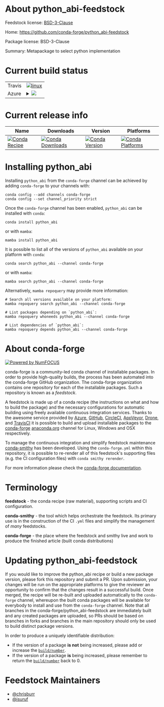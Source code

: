 About python_abi-feedstock
==========================

Feedstock license: [BSD-3-Clause](https://github.com/conda-forge/python_abi-feedstock/blob/main/LICENSE.txt)

Home: https://github.com/conda-forge/python_abi-feedstock

Package license: BSD-3-Clause

Summary: Metapackage to select python implementation

Current build status
====================


<table><tr>
    <td>Travis</td>
    <td>
      <a href="https://app.travis-ci.com/conda-forge/python_abi-feedstock">
        <img alt="linux" src="https://img.shields.io/travis/com/conda-forge/python_abi-feedstock/main.svg?label=Linux">
      </a>
    </td>
  </tr>
    
  <tr>
    <td>Azure</td>
    <td>
      <details>
        <summary>
          <a href="https://dev.azure.com/conda-forge/feedstock-builds/_build/latest?definitionId=9015&branchName=main">
            <img src="https://dev.azure.com/conda-forge/feedstock-builds/_apis/build/status/python_abi-feedstock?branchName=main">
          </a>
        </summary>
        <table>
          <thead><tr><th>Variant</th><th>Status</th></tr></thead>
          <tbody><tr>
              <td>linux_64_python_abi_tagcp310python_impl_version3.10python_implementationcpythonpython_version3.10</td>
              <td>
                <a href="https://dev.azure.com/conda-forge/feedstock-builds/_build/latest?definitionId=9015&branchName=main">
                  <img src="https://dev.azure.com/conda-forge/feedstock-builds/_apis/build/status/python_abi-feedstock?branchName=main&jobName=linux&configuration=linux%20linux_64_python_abi_tagcp310python_impl_version3.10python_implementationcpythonpython_version3.10" alt="variant">
                </a>
              </td>
            </tr><tr>
              <td>linux_64_python_abi_tagcp311python_impl_version3.11python_implementationcpythonpython_version3.11</td>
              <td>
                <a href="https://dev.azure.com/conda-forge/feedstock-builds/_build/latest?definitionId=9015&branchName=main">
                  <img src="https://dev.azure.com/conda-forge/feedstock-builds/_apis/build/status/python_abi-feedstock?branchName=main&jobName=linux&configuration=linux%20linux_64_python_abi_tagcp311python_impl_version3.11python_implementationcpythonpython_version3.11" alt="variant">
                </a>
              </td>
            </tr><tr>
              <td>linux_64_python_abi_tagcp312python_impl_version3.12python_implementationcpythonpython_version3.12</td>
              <td>
                <a href="https://dev.azure.com/conda-forge/feedstock-builds/_build/latest?definitionId=9015&branchName=main">
                  <img src="https://dev.azure.com/conda-forge/feedstock-builds/_apis/build/status/python_abi-feedstock?branchName=main&jobName=linux&configuration=linux%20linux_64_python_abi_tagcp312python_impl_version3.12python_implementationcpythonpython_version3.12" alt="variant">
                </a>
              </td>
            </tr><tr>
              <td>linux_64_python_abi_tagcp313python_impl_version3.13python_implementationcpythonpython_version3.13</td>
              <td>
                <a href="https://dev.azure.com/conda-forge/feedstock-builds/_build/latest?definitionId=9015&branchName=main">
                  <img src="https://dev.azure.com/conda-forge/feedstock-builds/_apis/build/status/python_abi-feedstock?branchName=main&jobName=linux&configuration=linux%20linux_64_python_abi_tagcp313python_impl_version3.13python_implementationcpythonpython_version3.13" alt="variant">
                </a>
              </td>
            </tr><tr>
              <td>linux_64_python_abi_tagcp313tpython_impl_version3.13python_implementationcpythonpython_version3.13</td>
              <td>
                <a href="https://dev.azure.com/conda-forge/feedstock-builds/_build/latest?definitionId=9015&branchName=main">
                  <img src="https://dev.azure.com/conda-forge/feedstock-builds/_apis/build/status/python_abi-feedstock?branchName=main&jobName=linux&configuration=linux%20linux_64_python_abi_tagcp313tpython_impl_version3.13python_implementationcpythonpython_version3.13" alt="variant">
                </a>
              </td>
            </tr><tr>
              <td>linux_64_python_abi_tagcp37mpython_impl_version3.7python_implementationcpythonpython_version3.7</td>
              <td>
                <a href="https://dev.azure.com/conda-forge/feedstock-builds/_build/latest?definitionId=9015&branchName=main">
                  <img src="https://dev.azure.com/conda-forge/feedstock-builds/_apis/build/status/python_abi-feedstock?branchName=main&jobName=linux&configuration=linux%20linux_64_python_abi_tagcp37mpython_impl_version3.7python_implementationcpythonpython_version3.7" alt="variant">
                </a>
              </td>
            </tr><tr>
              <td>linux_64_python_abi_tagcp38python_impl_version3.8python_implementationcpythonpython_version3.8</td>
              <td>
                <a href="https://dev.azure.com/conda-forge/feedstock-builds/_build/latest?definitionId=9015&branchName=main">
                  <img src="https://dev.azure.com/conda-forge/feedstock-builds/_apis/build/status/python_abi-feedstock?branchName=main&jobName=linux&configuration=linux%20linux_64_python_abi_tagcp38python_impl_version3.8python_implementationcpythonpython_version3.8" alt="variant">
                </a>
              </td>
            </tr><tr>
              <td>linux_64_python_abi_tagcp39python_impl_version3.9python_implementationcpythonpython_version3.9</td>
              <td>
                <a href="https://dev.azure.com/conda-forge/feedstock-builds/_build/latest?definitionId=9015&branchName=main">
                  <img src="https://dev.azure.com/conda-forge/feedstock-builds/_apis/build/status/python_abi-feedstock?branchName=main&jobName=linux&configuration=linux%20linux_64_python_abi_tagcp39python_impl_version3.9python_implementationcpythonpython_version3.9" alt="variant">
                </a>
              </td>
            </tr><tr>
              <td>linux_64_python_abi_taggraalpy230_310_nativepython_impl_version23.0python_implementationgraalpypython_version3.10</td>
              <td>
                <a href="https://dev.azure.com/conda-forge/feedstock-builds/_build/latest?definitionId=9015&branchName=main">
                  <img src="https://dev.azure.com/conda-forge/feedstock-builds/_apis/build/status/python_abi-feedstock?branchName=main&jobName=linux&configuration=linux%20linux_64_python_abi_taggraalpy230_310_nativepython_impl_version23.0python_implementationgraalpypython_version3.10" alt="variant">
                </a>
              </td>
            </tr><tr>
              <td>linux_64_python_abi_taggraalpy231_310_nativepython_impl_version23.1python_implementationgraalpypython_version3.10</td>
              <td>
                <a href="https://dev.azure.com/conda-forge/feedstock-builds/_build/latest?definitionId=9015&branchName=main">
                  <img src="https://dev.azure.com/conda-forge/feedstock-builds/_apis/build/status/python_abi-feedstock?branchName=main&jobName=linux&configuration=linux%20linux_64_python_abi_taggraalpy231_310_nativepython_impl_version23.1python_implementationgraalpypython_version3.10" alt="variant">
                </a>
              </td>
            </tr><tr>
              <td>linux_64_python_abi_tagpypy38_pp73python_impl_version7.3python_implementationpypypython_version3.8</td>
              <td>
                <a href="https://dev.azure.com/conda-forge/feedstock-builds/_build/latest?definitionId=9015&branchName=main">
                  <img src="https://dev.azure.com/conda-forge/feedstock-builds/_apis/build/status/python_abi-feedstock?branchName=main&jobName=linux&configuration=linux%20linux_64_python_abi_tagpypy38_pp73python_impl_version7.3python_implementationpypypython_version3.8" alt="variant">
                </a>
              </td>
            </tr><tr>
              <td>linux_64_python_abi_tagpypy39_pp73python_impl_version7.3python_implementationpypypython_version3.9</td>
              <td>
                <a href="https://dev.azure.com/conda-forge/feedstock-builds/_build/latest?definitionId=9015&branchName=main">
                  <img src="https://dev.azure.com/conda-forge/feedstock-builds/_apis/build/status/python_abi-feedstock?branchName=main&jobName=linux&configuration=linux%20linux_64_python_abi_tagpypy39_pp73python_impl_version7.3python_implementationpypypython_version3.9" alt="variant">
                </a>
              </td>
            </tr><tr>
              <td>linux_aarch64_python_abi_tagcp310python_impl_version3.10python_implementationcpythonpython_version3.10</td>
              <td>
                <a href="https://dev.azure.com/conda-forge/feedstock-builds/_build/latest?definitionId=9015&branchName=main">
                  <img src="https://dev.azure.com/conda-forge/feedstock-builds/_apis/build/status/python_abi-feedstock?branchName=main&jobName=linux&configuration=linux%20linux_aarch64_python_abi_tagcp310python_impl_version3.10python_implementationcpythonpython_version3.10" alt="variant">
                </a>
              </td>
            </tr><tr>
              <td>linux_aarch64_python_abi_tagcp311python_impl_version3.11python_implementationcpythonpython_version3.11</td>
              <td>
                <a href="https://dev.azure.com/conda-forge/feedstock-builds/_build/latest?definitionId=9015&branchName=main">
                  <img src="https://dev.azure.com/conda-forge/feedstock-builds/_apis/build/status/python_abi-feedstock?branchName=main&jobName=linux&configuration=linux%20linux_aarch64_python_abi_tagcp311python_impl_version3.11python_implementationcpythonpython_version3.11" alt="variant">
                </a>
              </td>
            </tr><tr>
              <td>linux_aarch64_python_abi_tagcp312python_impl_version3.12python_implementationcpythonpython_version3.12</td>
              <td>
                <a href="https://dev.azure.com/conda-forge/feedstock-builds/_build/latest?definitionId=9015&branchName=main">
                  <img src="https://dev.azure.com/conda-forge/feedstock-builds/_apis/build/status/python_abi-feedstock?branchName=main&jobName=linux&configuration=linux%20linux_aarch64_python_abi_tagcp312python_impl_version3.12python_implementationcpythonpython_version3.12" alt="variant">
                </a>
              </td>
            </tr><tr>
              <td>linux_aarch64_python_abi_tagcp313python_impl_version3.13python_implementationcpythonpython_version3.13</td>
              <td>
                <a href="https://dev.azure.com/conda-forge/feedstock-builds/_build/latest?definitionId=9015&branchName=main">
                  <img src="https://dev.azure.com/conda-forge/feedstock-builds/_apis/build/status/python_abi-feedstock?branchName=main&jobName=linux&configuration=linux%20linux_aarch64_python_abi_tagcp313python_impl_version3.13python_implementationcpythonpython_version3.13" alt="variant">
                </a>
              </td>
            </tr><tr>
              <td>linux_aarch64_python_abi_tagcp313tpython_impl_version3.13python_implementationcpythonpython_version3.13</td>
              <td>
                <a href="https://dev.azure.com/conda-forge/feedstock-builds/_build/latest?definitionId=9015&branchName=main">
                  <img src="https://dev.azure.com/conda-forge/feedstock-builds/_apis/build/status/python_abi-feedstock?branchName=main&jobName=linux&configuration=linux%20linux_aarch64_python_abi_tagcp313tpython_impl_version3.13python_implementationcpythonpython_version3.13" alt="variant">
                </a>
              </td>
            </tr><tr>
              <td>linux_aarch64_python_abi_tagcp37mpython_impl_version3.7python_implementationcpythonpython_version3.7</td>
              <td>
                <a href="https://dev.azure.com/conda-forge/feedstock-builds/_build/latest?definitionId=9015&branchName=main">
                  <img src="https://dev.azure.com/conda-forge/feedstock-builds/_apis/build/status/python_abi-feedstock?branchName=main&jobName=linux&configuration=linux%20linux_aarch64_python_abi_tagcp37mpython_impl_version3.7python_implementationcpythonpython_version3.7" alt="variant">
                </a>
              </td>
            </tr><tr>
              <td>linux_aarch64_python_abi_tagcp38python_impl_version3.8python_implementationcpythonpython_version3.8</td>
              <td>
                <a href="https://dev.azure.com/conda-forge/feedstock-builds/_build/latest?definitionId=9015&branchName=main">
                  <img src="https://dev.azure.com/conda-forge/feedstock-builds/_apis/build/status/python_abi-feedstock?branchName=main&jobName=linux&configuration=linux%20linux_aarch64_python_abi_tagcp38python_impl_version3.8python_implementationcpythonpython_version3.8" alt="variant">
                </a>
              </td>
            </tr><tr>
              <td>linux_aarch64_python_abi_tagcp39python_impl_version3.9python_implementationcpythonpython_version3.9</td>
              <td>
                <a href="https://dev.azure.com/conda-forge/feedstock-builds/_build/latest?definitionId=9015&branchName=main">
                  <img src="https://dev.azure.com/conda-forge/feedstock-builds/_apis/build/status/python_abi-feedstock?branchName=main&jobName=linux&configuration=linux%20linux_aarch64_python_abi_tagcp39python_impl_version3.9python_implementationcpythonpython_version3.9" alt="variant">
                </a>
              </td>
            </tr><tr>
              <td>linux_aarch64_python_abi_taggraalpy230_310_nativepython_impl_version23.0python_implementationgraalpypython_version3.10</td>
              <td>
                <a href="https://dev.azure.com/conda-forge/feedstock-builds/_build/latest?definitionId=9015&branchName=main">
                  <img src="https://dev.azure.com/conda-forge/feedstock-builds/_apis/build/status/python_abi-feedstock?branchName=main&jobName=linux&configuration=linux%20linux_aarch64_python_abi_taggraalpy230_310_nativepython_impl_version23.0python_implementationgraalpypython_version3.10" alt="variant">
                </a>
              </td>
            </tr><tr>
              <td>linux_aarch64_python_abi_taggraalpy231_310_nativepython_impl_version23.1python_implementationgraalpypython_version3.10</td>
              <td>
                <a href="https://dev.azure.com/conda-forge/feedstock-builds/_build/latest?definitionId=9015&branchName=main">
                  <img src="https://dev.azure.com/conda-forge/feedstock-builds/_apis/build/status/python_abi-feedstock?branchName=main&jobName=linux&configuration=linux%20linux_aarch64_python_abi_taggraalpy231_310_nativepython_impl_version23.1python_implementationgraalpypython_version3.10" alt="variant">
                </a>
              </td>
            </tr><tr>
              <td>linux_aarch64_python_abi_tagpypy38_pp73python_impl_version7.3python_implementationpypypython_version3.8</td>
              <td>
                <a href="https://dev.azure.com/conda-forge/feedstock-builds/_build/latest?definitionId=9015&branchName=main">
                  <img src="https://dev.azure.com/conda-forge/feedstock-builds/_apis/build/status/python_abi-feedstock?branchName=main&jobName=linux&configuration=linux%20linux_aarch64_python_abi_tagpypy38_pp73python_impl_version7.3python_implementationpypypython_version3.8" alt="variant">
                </a>
              </td>
            </tr><tr>
              <td>linux_aarch64_python_abi_tagpypy39_pp73python_impl_version7.3python_implementationpypypython_version3.9</td>
              <td>
                <a href="https://dev.azure.com/conda-forge/feedstock-builds/_build/latest?definitionId=9015&branchName=main">
                  <img src="https://dev.azure.com/conda-forge/feedstock-builds/_apis/build/status/python_abi-feedstock?branchName=main&jobName=linux&configuration=linux%20linux_aarch64_python_abi_tagpypy39_pp73python_impl_version7.3python_implementationpypypython_version3.9" alt="variant">
                </a>
              </td>
            </tr><tr>
              <td>linux_ppc64le_python_abi_tagcp310python_impl_version3.10python_implementationcpythonpython_version3.10</td>
              <td>
                <a href="https://dev.azure.com/conda-forge/feedstock-builds/_build/latest?definitionId=9015&branchName=main">
                  <img src="https://dev.azure.com/conda-forge/feedstock-builds/_apis/build/status/python_abi-feedstock?branchName=main&jobName=linux&configuration=linux%20linux_ppc64le_python_abi_tagcp310python_impl_version3.10python_implementationcpythonpython_version3.10" alt="variant">
                </a>
              </td>
            </tr><tr>
              <td>linux_ppc64le_python_abi_tagcp311python_impl_version3.11python_implementationcpythonpython_version3.11</td>
              <td>
                <a href="https://dev.azure.com/conda-forge/feedstock-builds/_build/latest?definitionId=9015&branchName=main">
                  <img src="https://dev.azure.com/conda-forge/feedstock-builds/_apis/build/status/python_abi-feedstock?branchName=main&jobName=linux&configuration=linux%20linux_ppc64le_python_abi_tagcp311python_impl_version3.11python_implementationcpythonpython_version3.11" alt="variant">
                </a>
              </td>
            </tr><tr>
              <td>linux_ppc64le_python_abi_tagcp312python_impl_version3.12python_implementationcpythonpython_version3.12</td>
              <td>
                <a href="https://dev.azure.com/conda-forge/feedstock-builds/_build/latest?definitionId=9015&branchName=main">
                  <img src="https://dev.azure.com/conda-forge/feedstock-builds/_apis/build/status/python_abi-feedstock?branchName=main&jobName=linux&configuration=linux%20linux_ppc64le_python_abi_tagcp312python_impl_version3.12python_implementationcpythonpython_version3.12" alt="variant">
                </a>
              </td>
            </tr><tr>
              <td>linux_ppc64le_python_abi_tagcp313python_impl_version3.13python_implementationcpythonpython_version3.13</td>
              <td>
                <a href="https://dev.azure.com/conda-forge/feedstock-builds/_build/latest?definitionId=9015&branchName=main">
                  <img src="https://dev.azure.com/conda-forge/feedstock-builds/_apis/build/status/python_abi-feedstock?branchName=main&jobName=linux&configuration=linux%20linux_ppc64le_python_abi_tagcp313python_impl_version3.13python_implementationcpythonpython_version3.13" alt="variant">
                </a>
              </td>
            </tr><tr>
              <td>linux_ppc64le_python_abi_tagcp313tpython_impl_version3.13python_implementationcpythonpython_version3.13</td>
              <td>
                <a href="https://dev.azure.com/conda-forge/feedstock-builds/_build/latest?definitionId=9015&branchName=main">
                  <img src="https://dev.azure.com/conda-forge/feedstock-builds/_apis/build/status/python_abi-feedstock?branchName=main&jobName=linux&configuration=linux%20linux_ppc64le_python_abi_tagcp313tpython_impl_version3.13python_implementationcpythonpython_version3.13" alt="variant">
                </a>
              </td>
            </tr><tr>
              <td>linux_ppc64le_python_abi_tagcp37mpython_impl_version3.7python_implementationcpythonpython_version3.7</td>
              <td>
                <a href="https://dev.azure.com/conda-forge/feedstock-builds/_build/latest?definitionId=9015&branchName=main">
                  <img src="https://dev.azure.com/conda-forge/feedstock-builds/_apis/build/status/python_abi-feedstock?branchName=main&jobName=linux&configuration=linux%20linux_ppc64le_python_abi_tagcp37mpython_impl_version3.7python_implementationcpythonpython_version3.7" alt="variant">
                </a>
              </td>
            </tr><tr>
              <td>linux_ppc64le_python_abi_tagcp38python_impl_version3.8python_implementationcpythonpython_version3.8</td>
              <td>
                <a href="https://dev.azure.com/conda-forge/feedstock-builds/_build/latest?definitionId=9015&branchName=main">
                  <img src="https://dev.azure.com/conda-forge/feedstock-builds/_apis/build/status/python_abi-feedstock?branchName=main&jobName=linux&configuration=linux%20linux_ppc64le_python_abi_tagcp38python_impl_version3.8python_implementationcpythonpython_version3.8" alt="variant">
                </a>
              </td>
            </tr><tr>
              <td>linux_ppc64le_python_abi_tagcp39python_impl_version3.9python_implementationcpythonpython_version3.9</td>
              <td>
                <a href="https://dev.azure.com/conda-forge/feedstock-builds/_build/latest?definitionId=9015&branchName=main">
                  <img src="https://dev.azure.com/conda-forge/feedstock-builds/_apis/build/status/python_abi-feedstock?branchName=main&jobName=linux&configuration=linux%20linux_ppc64le_python_abi_tagcp39python_impl_version3.9python_implementationcpythonpython_version3.9" alt="variant">
                </a>
              </td>
            </tr><tr>
              <td>linux_ppc64le_python_abi_taggraalpy230_310_nativepython_impl_version23.0python_implementationgraalpypython_version3.10</td>
              <td>
                <a href="https://dev.azure.com/conda-forge/feedstock-builds/_build/latest?definitionId=9015&branchName=main">
                  <img src="https://dev.azure.com/conda-forge/feedstock-builds/_apis/build/status/python_abi-feedstock?branchName=main&jobName=linux&configuration=linux%20linux_ppc64le_python_abi_taggraalpy230_310_nativepython_impl_version23.0python_implementationgraalpypython_version3.10" alt="variant">
                </a>
              </td>
            </tr><tr>
              <td>linux_ppc64le_python_abi_taggraalpy231_310_nativepython_impl_version23.1python_implementationgraalpypython_version3.10</td>
              <td>
                <a href="https://dev.azure.com/conda-forge/feedstock-builds/_build/latest?definitionId=9015&branchName=main">
                  <img src="https://dev.azure.com/conda-forge/feedstock-builds/_apis/build/status/python_abi-feedstock?branchName=main&jobName=linux&configuration=linux%20linux_ppc64le_python_abi_taggraalpy231_310_nativepython_impl_version23.1python_implementationgraalpypython_version3.10" alt="variant">
                </a>
              </td>
            </tr><tr>
              <td>linux_ppc64le_python_abi_tagpypy38_pp73python_impl_version7.3python_implementationpypypython_version3.8</td>
              <td>
                <a href="https://dev.azure.com/conda-forge/feedstock-builds/_build/latest?definitionId=9015&branchName=main">
                  <img src="https://dev.azure.com/conda-forge/feedstock-builds/_apis/build/status/python_abi-feedstock?branchName=main&jobName=linux&configuration=linux%20linux_ppc64le_python_abi_tagpypy38_pp73python_impl_version7.3python_implementationpypypython_version3.8" alt="variant">
                </a>
              </td>
            </tr><tr>
              <td>linux_ppc64le_python_abi_tagpypy39_pp73python_impl_version7.3python_implementationpypypython_version3.9</td>
              <td>
                <a href="https://dev.azure.com/conda-forge/feedstock-builds/_build/latest?definitionId=9015&branchName=main">
                  <img src="https://dev.azure.com/conda-forge/feedstock-builds/_apis/build/status/python_abi-feedstock?branchName=main&jobName=linux&configuration=linux%20linux_ppc64le_python_abi_tagpypy39_pp73python_impl_version7.3python_implementationpypypython_version3.9" alt="variant">
                </a>
              </td>
            </tr><tr>
              <td>osx_64_python_abi_tagcp310python_impl_version3.10python_implementationcpythonpython_version3.10</td>
              <td>
                <a href="https://dev.azure.com/conda-forge/feedstock-builds/_build/latest?definitionId=9015&branchName=main">
                  <img src="https://dev.azure.com/conda-forge/feedstock-builds/_apis/build/status/python_abi-feedstock?branchName=main&jobName=osx&configuration=osx%20osx_64_python_abi_tagcp310python_impl_version3.10python_implementationcpythonpython_version3.10" alt="variant">
                </a>
              </td>
            </tr><tr>
              <td>osx_64_python_abi_tagcp311python_impl_version3.11python_implementationcpythonpython_version3.11</td>
              <td>
                <a href="https://dev.azure.com/conda-forge/feedstock-builds/_build/latest?definitionId=9015&branchName=main">
                  <img src="https://dev.azure.com/conda-forge/feedstock-builds/_apis/build/status/python_abi-feedstock?branchName=main&jobName=osx&configuration=osx%20osx_64_python_abi_tagcp311python_impl_version3.11python_implementationcpythonpython_version3.11" alt="variant">
                </a>
              </td>
            </tr><tr>
              <td>osx_64_python_abi_tagcp312python_impl_version3.12python_implementationcpythonpython_version3.12</td>
              <td>
                <a href="https://dev.azure.com/conda-forge/feedstock-builds/_build/latest?definitionId=9015&branchName=main">
                  <img src="https://dev.azure.com/conda-forge/feedstock-builds/_apis/build/status/python_abi-feedstock?branchName=main&jobName=osx&configuration=osx%20osx_64_python_abi_tagcp312python_impl_version3.12python_implementationcpythonpython_version3.12" alt="variant">
                </a>
              </td>
            </tr><tr>
              <td>osx_64_python_abi_tagcp313python_impl_version3.13python_implementationcpythonpython_version3.13</td>
              <td>
                <a href="https://dev.azure.com/conda-forge/feedstock-builds/_build/latest?definitionId=9015&branchName=main">
                  <img src="https://dev.azure.com/conda-forge/feedstock-builds/_apis/build/status/python_abi-feedstock?branchName=main&jobName=osx&configuration=osx%20osx_64_python_abi_tagcp313python_impl_version3.13python_implementationcpythonpython_version3.13" alt="variant">
                </a>
              </td>
            </tr><tr>
              <td>osx_64_python_abi_tagcp313tpython_impl_version3.13python_implementationcpythonpython_version3.13</td>
              <td>
                <a href="https://dev.azure.com/conda-forge/feedstock-builds/_build/latest?definitionId=9015&branchName=main">
                  <img src="https://dev.azure.com/conda-forge/feedstock-builds/_apis/build/status/python_abi-feedstock?branchName=main&jobName=osx&configuration=osx%20osx_64_python_abi_tagcp313tpython_impl_version3.13python_implementationcpythonpython_version3.13" alt="variant">
                </a>
              </td>
            </tr><tr>
              <td>osx_64_python_abi_tagcp37mpython_impl_version3.7python_implementationcpythonpython_version3.7</td>
              <td>
                <a href="https://dev.azure.com/conda-forge/feedstock-builds/_build/latest?definitionId=9015&branchName=main">
                  <img src="https://dev.azure.com/conda-forge/feedstock-builds/_apis/build/status/python_abi-feedstock?branchName=main&jobName=osx&configuration=osx%20osx_64_python_abi_tagcp37mpython_impl_version3.7python_implementationcpythonpython_version3.7" alt="variant">
                </a>
              </td>
            </tr><tr>
              <td>osx_64_python_abi_tagcp38python_impl_version3.8python_implementationcpythonpython_version3.8</td>
              <td>
                <a href="https://dev.azure.com/conda-forge/feedstock-builds/_build/latest?definitionId=9015&branchName=main">
                  <img src="https://dev.azure.com/conda-forge/feedstock-builds/_apis/build/status/python_abi-feedstock?branchName=main&jobName=osx&configuration=osx%20osx_64_python_abi_tagcp38python_impl_version3.8python_implementationcpythonpython_version3.8" alt="variant">
                </a>
              </td>
            </tr><tr>
              <td>osx_64_python_abi_tagcp39python_impl_version3.9python_implementationcpythonpython_version3.9</td>
              <td>
                <a href="https://dev.azure.com/conda-forge/feedstock-builds/_build/latest?definitionId=9015&branchName=main">
                  <img src="https://dev.azure.com/conda-forge/feedstock-builds/_apis/build/status/python_abi-feedstock?branchName=main&jobName=osx&configuration=osx%20osx_64_python_abi_tagcp39python_impl_version3.9python_implementationcpythonpython_version3.9" alt="variant">
                </a>
              </td>
            </tr><tr>
              <td>osx_64_python_abi_taggraalpy230_310_nativepython_impl_version23.0python_implementationgraalpypython_version3.10</td>
              <td>
                <a href="https://dev.azure.com/conda-forge/feedstock-builds/_build/latest?definitionId=9015&branchName=main">
                  <img src="https://dev.azure.com/conda-forge/feedstock-builds/_apis/build/status/python_abi-feedstock?branchName=main&jobName=osx&configuration=osx%20osx_64_python_abi_taggraalpy230_310_nativepython_impl_version23.0python_implementationgraalpypython_version3.10" alt="variant">
                </a>
              </td>
            </tr><tr>
              <td>osx_64_python_abi_taggraalpy231_310_nativepython_impl_version23.1python_implementationgraalpypython_version3.10</td>
              <td>
                <a href="https://dev.azure.com/conda-forge/feedstock-builds/_build/latest?definitionId=9015&branchName=main">
                  <img src="https://dev.azure.com/conda-forge/feedstock-builds/_apis/build/status/python_abi-feedstock?branchName=main&jobName=osx&configuration=osx%20osx_64_python_abi_taggraalpy231_310_nativepython_impl_version23.1python_implementationgraalpypython_version3.10" alt="variant">
                </a>
              </td>
            </tr><tr>
              <td>osx_64_python_abi_tagpypy38_pp73python_impl_version7.3python_implementationpypypython_version3.8</td>
              <td>
                <a href="https://dev.azure.com/conda-forge/feedstock-builds/_build/latest?definitionId=9015&branchName=main">
                  <img src="https://dev.azure.com/conda-forge/feedstock-builds/_apis/build/status/python_abi-feedstock?branchName=main&jobName=osx&configuration=osx%20osx_64_python_abi_tagpypy38_pp73python_impl_version7.3python_implementationpypypython_version3.8" alt="variant">
                </a>
              </td>
            </tr><tr>
              <td>osx_64_python_abi_tagpypy39_pp73python_impl_version7.3python_implementationpypypython_version3.9</td>
              <td>
                <a href="https://dev.azure.com/conda-forge/feedstock-builds/_build/latest?definitionId=9015&branchName=main">
                  <img src="https://dev.azure.com/conda-forge/feedstock-builds/_apis/build/status/python_abi-feedstock?branchName=main&jobName=osx&configuration=osx%20osx_64_python_abi_tagpypy39_pp73python_impl_version7.3python_implementationpypypython_version3.9" alt="variant">
                </a>
              </td>
            </tr><tr>
              <td>osx_arm64_python_abi_tagcp310python_impl_version3.10python_implementationcpythonpython_version3.10</td>
              <td>
                <a href="https://dev.azure.com/conda-forge/feedstock-builds/_build/latest?definitionId=9015&branchName=main">
                  <img src="https://dev.azure.com/conda-forge/feedstock-builds/_apis/build/status/python_abi-feedstock?branchName=main&jobName=osx&configuration=osx%20osx_arm64_python_abi_tagcp310python_impl_version3.10python_implementationcpythonpython_version3.10" alt="variant">
                </a>
              </td>
            </tr><tr>
              <td>osx_arm64_python_abi_tagcp311python_impl_version3.11python_implementationcpythonpython_version3.11</td>
              <td>
                <a href="https://dev.azure.com/conda-forge/feedstock-builds/_build/latest?definitionId=9015&branchName=main">
                  <img src="https://dev.azure.com/conda-forge/feedstock-builds/_apis/build/status/python_abi-feedstock?branchName=main&jobName=osx&configuration=osx%20osx_arm64_python_abi_tagcp311python_impl_version3.11python_implementationcpythonpython_version3.11" alt="variant">
                </a>
              </td>
            </tr><tr>
              <td>osx_arm64_python_abi_tagcp312python_impl_version3.12python_implementationcpythonpython_version3.12</td>
              <td>
                <a href="https://dev.azure.com/conda-forge/feedstock-builds/_build/latest?definitionId=9015&branchName=main">
                  <img src="https://dev.azure.com/conda-forge/feedstock-builds/_apis/build/status/python_abi-feedstock?branchName=main&jobName=osx&configuration=osx%20osx_arm64_python_abi_tagcp312python_impl_version3.12python_implementationcpythonpython_version3.12" alt="variant">
                </a>
              </td>
            </tr><tr>
              <td>osx_arm64_python_abi_tagcp313python_impl_version3.13python_implementationcpythonpython_version3.13</td>
              <td>
                <a href="https://dev.azure.com/conda-forge/feedstock-builds/_build/latest?definitionId=9015&branchName=main">
                  <img src="https://dev.azure.com/conda-forge/feedstock-builds/_apis/build/status/python_abi-feedstock?branchName=main&jobName=osx&configuration=osx%20osx_arm64_python_abi_tagcp313python_impl_version3.13python_implementationcpythonpython_version3.13" alt="variant">
                </a>
              </td>
            </tr><tr>
              <td>osx_arm64_python_abi_tagcp313tpython_impl_version3.13python_implementationcpythonpython_version3.13</td>
              <td>
                <a href="https://dev.azure.com/conda-forge/feedstock-builds/_build/latest?definitionId=9015&branchName=main">
                  <img src="https://dev.azure.com/conda-forge/feedstock-builds/_apis/build/status/python_abi-feedstock?branchName=main&jobName=osx&configuration=osx%20osx_arm64_python_abi_tagcp313tpython_impl_version3.13python_implementationcpythonpython_version3.13" alt="variant">
                </a>
              </td>
            </tr><tr>
              <td>osx_arm64_python_abi_tagcp37mpython_impl_version3.7python_implementationcpythonpython_version3.7</td>
              <td>
                <a href="https://dev.azure.com/conda-forge/feedstock-builds/_build/latest?definitionId=9015&branchName=main">
                  <img src="https://dev.azure.com/conda-forge/feedstock-builds/_apis/build/status/python_abi-feedstock?branchName=main&jobName=osx&configuration=osx%20osx_arm64_python_abi_tagcp37mpython_impl_version3.7python_implementationcpythonpython_version3.7" alt="variant">
                </a>
              </td>
            </tr><tr>
              <td>osx_arm64_python_abi_tagcp38python_impl_version3.8python_implementationcpythonpython_version3.8</td>
              <td>
                <a href="https://dev.azure.com/conda-forge/feedstock-builds/_build/latest?definitionId=9015&branchName=main">
                  <img src="https://dev.azure.com/conda-forge/feedstock-builds/_apis/build/status/python_abi-feedstock?branchName=main&jobName=osx&configuration=osx%20osx_arm64_python_abi_tagcp38python_impl_version3.8python_implementationcpythonpython_version3.8" alt="variant">
                </a>
              </td>
            </tr><tr>
              <td>osx_arm64_python_abi_tagcp39python_impl_version3.9python_implementationcpythonpython_version3.9</td>
              <td>
                <a href="https://dev.azure.com/conda-forge/feedstock-builds/_build/latest?definitionId=9015&branchName=main">
                  <img src="https://dev.azure.com/conda-forge/feedstock-builds/_apis/build/status/python_abi-feedstock?branchName=main&jobName=osx&configuration=osx%20osx_arm64_python_abi_tagcp39python_impl_version3.9python_implementationcpythonpython_version3.9" alt="variant">
                </a>
              </td>
            </tr><tr>
              <td>osx_arm64_python_abi_taggraalpy230_310_nativepython_impl_version23.0python_implementationgraalpypython_version3.10</td>
              <td>
                <a href="https://dev.azure.com/conda-forge/feedstock-builds/_build/latest?definitionId=9015&branchName=main">
                  <img src="https://dev.azure.com/conda-forge/feedstock-builds/_apis/build/status/python_abi-feedstock?branchName=main&jobName=osx&configuration=osx%20osx_arm64_python_abi_taggraalpy230_310_nativepython_impl_version23.0python_implementationgraalpypython_version3.10" alt="variant">
                </a>
              </td>
            </tr><tr>
              <td>osx_arm64_python_abi_taggraalpy231_310_nativepython_impl_version23.1python_implementationgraalpypython_version3.10</td>
              <td>
                <a href="https://dev.azure.com/conda-forge/feedstock-builds/_build/latest?definitionId=9015&branchName=main">
                  <img src="https://dev.azure.com/conda-forge/feedstock-builds/_apis/build/status/python_abi-feedstock?branchName=main&jobName=osx&configuration=osx%20osx_arm64_python_abi_taggraalpy231_310_nativepython_impl_version23.1python_implementationgraalpypython_version3.10" alt="variant">
                </a>
              </td>
            </tr><tr>
              <td>osx_arm64_python_abi_tagpypy38_pp73python_impl_version7.3python_implementationpypypython_version3.8</td>
              <td>
                <a href="https://dev.azure.com/conda-forge/feedstock-builds/_build/latest?definitionId=9015&branchName=main">
                  <img src="https://dev.azure.com/conda-forge/feedstock-builds/_apis/build/status/python_abi-feedstock?branchName=main&jobName=osx&configuration=osx%20osx_arm64_python_abi_tagpypy38_pp73python_impl_version7.3python_implementationpypypython_version3.8" alt="variant">
                </a>
              </td>
            </tr><tr>
              <td>osx_arm64_python_abi_tagpypy39_pp73python_impl_version7.3python_implementationpypypython_version3.9</td>
              <td>
                <a href="https://dev.azure.com/conda-forge/feedstock-builds/_build/latest?definitionId=9015&branchName=main">
                  <img src="https://dev.azure.com/conda-forge/feedstock-builds/_apis/build/status/python_abi-feedstock?branchName=main&jobName=osx&configuration=osx%20osx_arm64_python_abi_tagpypy39_pp73python_impl_version7.3python_implementationpypypython_version3.9" alt="variant">
                </a>
              </td>
            </tr><tr>
              <td>win_64_python_abi_tagcp310python_impl_version3.10python_implementationcpythonpython_version3.10</td>
              <td>
                <a href="https://dev.azure.com/conda-forge/feedstock-builds/_build/latest?definitionId=9015&branchName=main">
                  <img src="https://dev.azure.com/conda-forge/feedstock-builds/_apis/build/status/python_abi-feedstock?branchName=main&jobName=win&configuration=win%20win_64_python_abi_tagcp310python_impl_version3.10python_implementationcpythonpython_version3.10" alt="variant">
                </a>
              </td>
            </tr><tr>
              <td>win_64_python_abi_tagcp311python_impl_version3.11python_implementationcpythonpython_version3.11</td>
              <td>
                <a href="https://dev.azure.com/conda-forge/feedstock-builds/_build/latest?definitionId=9015&branchName=main">
                  <img src="https://dev.azure.com/conda-forge/feedstock-builds/_apis/build/status/python_abi-feedstock?branchName=main&jobName=win&configuration=win%20win_64_python_abi_tagcp311python_impl_version3.11python_implementationcpythonpython_version3.11" alt="variant">
                </a>
              </td>
            </tr><tr>
              <td>win_64_python_abi_tagcp312python_impl_version3.12python_implementationcpythonpython_version3.12</td>
              <td>
                <a href="https://dev.azure.com/conda-forge/feedstock-builds/_build/latest?definitionId=9015&branchName=main">
                  <img src="https://dev.azure.com/conda-forge/feedstock-builds/_apis/build/status/python_abi-feedstock?branchName=main&jobName=win&configuration=win%20win_64_python_abi_tagcp312python_impl_version3.12python_implementationcpythonpython_version3.12" alt="variant">
                </a>
              </td>
            </tr><tr>
              <td>win_64_python_abi_tagcp313python_impl_version3.13python_implementationcpythonpython_version3.13</td>
              <td>
                <a href="https://dev.azure.com/conda-forge/feedstock-builds/_build/latest?definitionId=9015&branchName=main">
                  <img src="https://dev.azure.com/conda-forge/feedstock-builds/_apis/build/status/python_abi-feedstock?branchName=main&jobName=win&configuration=win%20win_64_python_abi_tagcp313python_impl_version3.13python_implementationcpythonpython_version3.13" alt="variant">
                </a>
              </td>
            </tr><tr>
              <td>win_64_python_abi_tagcp313tpython_impl_version3.13python_implementationcpythonpython_version3.13</td>
              <td>
                <a href="https://dev.azure.com/conda-forge/feedstock-builds/_build/latest?definitionId=9015&branchName=main">
                  <img src="https://dev.azure.com/conda-forge/feedstock-builds/_apis/build/status/python_abi-feedstock?branchName=main&jobName=win&configuration=win%20win_64_python_abi_tagcp313tpython_impl_version3.13python_implementationcpythonpython_version3.13" alt="variant">
                </a>
              </td>
            </tr><tr>
              <td>win_64_python_abi_tagcp37mpython_impl_version3.7python_implementationcpythonpython_version3.7</td>
              <td>
                <a href="https://dev.azure.com/conda-forge/feedstock-builds/_build/latest?definitionId=9015&branchName=main">
                  <img src="https://dev.azure.com/conda-forge/feedstock-builds/_apis/build/status/python_abi-feedstock?branchName=main&jobName=win&configuration=win%20win_64_python_abi_tagcp37mpython_impl_version3.7python_implementationcpythonpython_version3.7" alt="variant">
                </a>
              </td>
            </tr><tr>
              <td>win_64_python_abi_tagcp38python_impl_version3.8python_implementationcpythonpython_version3.8</td>
              <td>
                <a href="https://dev.azure.com/conda-forge/feedstock-builds/_build/latest?definitionId=9015&branchName=main">
                  <img src="https://dev.azure.com/conda-forge/feedstock-builds/_apis/build/status/python_abi-feedstock?branchName=main&jobName=win&configuration=win%20win_64_python_abi_tagcp38python_impl_version3.8python_implementationcpythonpython_version3.8" alt="variant">
                </a>
              </td>
            </tr><tr>
              <td>win_64_python_abi_tagcp39python_impl_version3.9python_implementationcpythonpython_version3.9</td>
              <td>
                <a href="https://dev.azure.com/conda-forge/feedstock-builds/_build/latest?definitionId=9015&branchName=main">
                  <img src="https://dev.azure.com/conda-forge/feedstock-builds/_apis/build/status/python_abi-feedstock?branchName=main&jobName=win&configuration=win%20win_64_python_abi_tagcp39python_impl_version3.9python_implementationcpythonpython_version3.9" alt="variant">
                </a>
              </td>
            </tr><tr>
              <td>win_64_python_abi_taggraalpy230_310_nativepython_impl_version23.0python_implementationgraalpypython_version3.10</td>
              <td>
                <a href="https://dev.azure.com/conda-forge/feedstock-builds/_build/latest?definitionId=9015&branchName=main">
                  <img src="https://dev.azure.com/conda-forge/feedstock-builds/_apis/build/status/python_abi-feedstock?branchName=main&jobName=win&configuration=win%20win_64_python_abi_taggraalpy230_310_nativepython_impl_version23.0python_implementationgraalpypython_version3.10" alt="variant">
                </a>
              </td>
            </tr><tr>
              <td>win_64_python_abi_taggraalpy231_310_nativepython_impl_version23.1python_implementationgraalpypython_version3.10</td>
              <td>
                <a href="https://dev.azure.com/conda-forge/feedstock-builds/_build/latest?definitionId=9015&branchName=main">
                  <img src="https://dev.azure.com/conda-forge/feedstock-builds/_apis/build/status/python_abi-feedstock?branchName=main&jobName=win&configuration=win%20win_64_python_abi_taggraalpy231_310_nativepython_impl_version23.1python_implementationgraalpypython_version3.10" alt="variant">
                </a>
              </td>
            </tr><tr>
              <td>win_64_python_abi_tagpypy38_pp73python_impl_version7.3python_implementationpypypython_version3.8</td>
              <td>
                <a href="https://dev.azure.com/conda-forge/feedstock-builds/_build/latest?definitionId=9015&branchName=main">
                  <img src="https://dev.azure.com/conda-forge/feedstock-builds/_apis/build/status/python_abi-feedstock?branchName=main&jobName=win&configuration=win%20win_64_python_abi_tagpypy38_pp73python_impl_version7.3python_implementationpypypython_version3.8" alt="variant">
                </a>
              </td>
            </tr><tr>
              <td>win_64_python_abi_tagpypy39_pp73python_impl_version7.3python_implementationpypypython_version3.9</td>
              <td>
                <a href="https://dev.azure.com/conda-forge/feedstock-builds/_build/latest?definitionId=9015&branchName=main">
                  <img src="https://dev.azure.com/conda-forge/feedstock-builds/_apis/build/status/python_abi-feedstock?branchName=main&jobName=win&configuration=win%20win_64_python_abi_tagpypy39_pp73python_impl_version7.3python_implementationpypypython_version3.9" alt="variant">
                </a>
              </td>
            </tr>
          </tbody>
        </table>
      </details>
    </td>
  </tr>
</table>

Current release info
====================

| Name | Downloads | Version | Platforms |
| --- | --- | --- | --- |
| [![Conda Recipe](https://img.shields.io/badge/recipe-python_abi-green.svg)](https://anaconda.org/conda-forge/python_abi) | [![Conda Downloads](https://img.shields.io/conda/dn/conda-forge/python_abi.svg)](https://anaconda.org/conda-forge/python_abi) | [![Conda Version](https://img.shields.io/conda/vn/conda-forge/python_abi.svg)](https://anaconda.org/conda-forge/python_abi) | [![Conda Platforms](https://img.shields.io/conda/pn/conda-forge/python_abi.svg)](https://anaconda.org/conda-forge/python_abi) |

Installing python_abi
=====================

Installing `python_abi` from the `conda-forge` channel can be achieved by adding `conda-forge` to your channels with:

```
conda config --add channels conda-forge
conda config --set channel_priority strict
```

Once the `conda-forge` channel has been enabled, `python_abi` can be installed with `conda`:

```
conda install python_abi
```

or with `mamba`:

```
mamba install python_abi
```

It is possible to list all of the versions of `python_abi` available on your platform with `conda`:

```
conda search python_abi --channel conda-forge
```

or with `mamba`:

```
mamba search python_abi --channel conda-forge
```

Alternatively, `mamba repoquery` may provide more information:

```
# Search all versions available on your platform:
mamba repoquery search python_abi --channel conda-forge

# List packages depending on `python_abi`:
mamba repoquery whoneeds python_abi --channel conda-forge

# List dependencies of `python_abi`:
mamba repoquery depends python_abi --channel conda-forge
```


About conda-forge
=================

[![Powered by
NumFOCUS](https://img.shields.io/badge/powered%20by-NumFOCUS-orange.svg?style=flat&colorA=E1523D&colorB=007D8A)](https://numfocus.org)

conda-forge is a community-led conda channel of installable packages.
In order to provide high-quality builds, the process has been automated into the
conda-forge GitHub organization. The conda-forge organization contains one repository
for each of the installable packages. Such a repository is known as a *feedstock*.

A feedstock is made up of a conda recipe (the instructions on what and how to build
the package) and the necessary configurations for automatic building using freely
available continuous integration services. Thanks to the awesome service provided by
[Azure](https://azure.microsoft.com/en-us/services/devops/), [GitHub](https://github.com/),
[CircleCI](https://circleci.com/), [AppVeyor](https://www.appveyor.com/),
[Drone](https://cloud.drone.io/welcome), and [TravisCI](https://travis-ci.com/)
it is possible to build and upload installable packages to the
[conda-forge](https://anaconda.org/conda-forge) [anaconda.org](https://anaconda.org/)
channel for Linux, Windows and OSX respectively.

To manage the continuous integration and simplify feedstock maintenance
[conda-smithy](https://github.com/conda-forge/conda-smithy) has been developed.
Using the ``conda-forge.yml`` within this repository, it is possible to re-render all of
this feedstock's supporting files (e.g. the CI configuration files) with ``conda smithy rerender``.

For more information please check the [conda-forge documentation](https://conda-forge.org/docs/).

Terminology
===========

**feedstock** - the conda recipe (raw material), supporting scripts and CI configuration.

**conda-smithy** - the tool which helps orchestrate the feedstock.
                   Its primary use is in the construction of the CI ``.yml`` files
                   and simplify the management of *many* feedstocks.

**conda-forge** - the place where the feedstock and smithy live and work to
                  produce the finished article (built conda distributions)


Updating python_abi-feedstock
=============================

If you would like to improve the python_abi recipe or build a new
package version, please fork this repository and submit a PR. Upon submission,
your changes will be run on the appropriate platforms to give the reviewer an
opportunity to confirm that the changes result in a successful build. Once
merged, the recipe will be re-built and uploaded automatically to the
`conda-forge` channel, whereupon the built conda packages will be available for
everybody to install and use from the `conda-forge` channel.
Note that all branches in the conda-forge/python_abi-feedstock are
immediately built and any created packages are uploaded, so PRs should be based
on branches in forks and branches in the main repository should only be used to
build distinct package versions.

In order to produce a uniquely identifiable distribution:
 * If the version of a package **is not** being increased, please add or increase
   the [``build/number``](https://docs.conda.io/projects/conda-build/en/latest/resources/define-metadata.html#build-number-and-string).
 * If the version of a package **is** being increased, please remember to return
   the [``build/number``](https://docs.conda.io/projects/conda-build/en/latest/resources/define-metadata.html#build-number-and-string)
   back to 0.

Feedstock Maintainers
=====================

* [@chrisburr](https://github.com/chrisburr/)
* [@isuruf](https://github.com/isuruf/)

